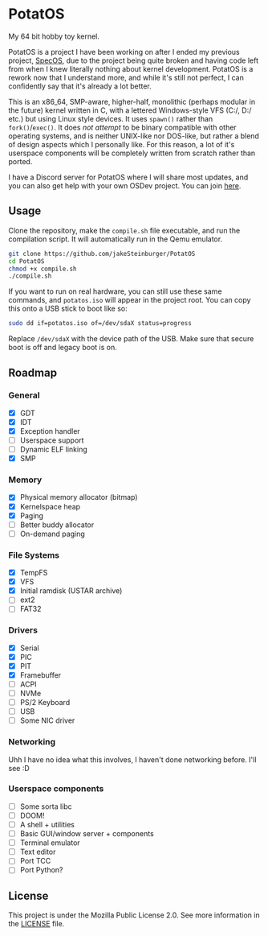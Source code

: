 # PotatOS
My 64 bit hobby toy kernel.

PotatOS is a project I have been working on after I ended my previous project, [SpecOS](https://github.com/jakeSteinburger/SpecOS), due to the project being quite broken and having code left from when I knew literally nothing about kernel development. PotatOS is a rework now that I understand more, and while it's still not perfect, I can confidently say that it's already a lot better.

This is an x86_64, SMP-aware, higher-half, monolithic (perhaps modular in the future) kernel written in C, with a lettered Windows-style VFS (C:/, D:/ etc.) but using Linux style devices. It uses `spawn()` rather than `fork()`/`exec()`. It does *not attempt* to be binary compatible with other operating systems, and is neither UNIX-like nor DOS-like, but rather a blend of design aspects which I personally like. For this reason, a lot of it's userspace components will be completely written from scratch rather than ported.

I have a Discord server for PotatOS where I will share most updates, and you can also get help with your own OSDev project. You can join [here](https://discord.gg/hPg9S2F2nD).

## Usage
Clone the repository, make the `compile.sh` file executable, and run the compilation script. It will automatically run in the Qemu emulator.
```bash
git clone https://github.com/jakeSteinburger/PotatOS
cd PotatOS
chmod +x compile.sh
./compile.sh
```
If you want to run on real hardware, you can still use these same commands, and `potatos.iso` will appear in the project root. You can copy this onto a USB stick to boot like so:
```bash
sudo dd if=potatos.iso of=/dev/sdaX status=progress
```
Replace `/dev/sdaX` with the device path of the USB. Make sure that secure boot is off and legacy boot is on.

## Roadmap
### General
- [X] GDT
- [X] IDT
- [X] Exception handler
- [ ] Userspace support
- [ ] Dynamic ELF linking
- [X] SMP

### Memory
- [X] Physical memory allocator (bitmap)
- [X] Kernelspace heap
- [X] Paging
- [ ] Better buddy allocator
- [ ] On-demand paging

### File Systems
- [X] TempFS
- [X] VFS
- [X] Initial ramdisk (USTAR archive)
- [ ] ext2
- [ ] FAT32

### Drivers
- [X] Serial
- [X] PIC
- [X] PIT
- [X] Framebuffer
- [ ] ACPI
- [ ] NVMe
- [ ] PS/2 Keyboard
- [ ] USB
- [ ] Some NIC driver

### Networking
Uhh I have no idea what this involves, I haven't done networking before. I'll see :D

### Userspace components
- [ ] Some sorta libc
- [ ] DOOM!
- [ ] A shell + utilities
- [ ] Basic GUI/window server + components
- [ ] Terminal emulator
- [ ] Text editor
- [ ] Port TCC
- [ ] Port Python?

## License
This project is under the Mozilla Public License 2.0. See more information in the [LICENSE](https://github.com/jakeSteinburger/PotatOS/blob/main/LICENSE) file.